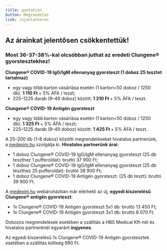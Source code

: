 ```yaml
---
title: quotation
button: Megrendelés
link: /ajanlatkeres
---
```

## Az árainkat jelentősen csökkentettük!

### Most 36-37-38%-kal olcsóbban juthat az eredeti Clungene® gyorstesztekhez!

**Clungene® COVID-19 IgG/IgM ellenanyag gyorsteszt (1 doboz 25 tesztet tartalmaz)**

* egy vagy több karton vásárlása esetén (1 karton=50 doboz / 1250 db): **1 110 Ft** + 5% ÁFA / teszt;
* 225–1225 darab (9–49 doboz) között: **1 210 Ft** + 5% ÁFA / teszt.

**Clungene® COVID-19 Antigén gyorsteszt**

* egy vagy több karton vásárlása esetén (1 karton=50 doboz / 1250 db): **1 325 Ft** + 5% ÁFA / teszt;
* 225–1225 darab (9–49 doboz) között: **1 425 Ft** + 5% ÁFA / teszt.

A 25–200 db (1–8 doboz) közötti megrendeléseket hivatalos partnerünk, a <a href="https://medexim.hu/product-category/gyorstesztek/" rel="external noopener" target="_blank">medexim.hu</a> szolgálja ki. **Hivatalos partnerünk árai:**

* 1 doboz Clungene® COVID-19 IgG/IgM ellenanyag gyorsteszt (25 db teszthez 1 pufferoldat): bruttó 37 900 Ft; 
* 1 doboz Clungene® COVID-19 IgG/IgM ellenanyag gyorsteszt (25 db teszthez 25 pufferoldat): bruttó 38 900 Ft;
* 1 doboz Clungene® COVID-19 Antigén gyorsteszt: (25 db teszt): bruttó 39 900 Ft.

A <a href="https://medexim.hu/product-category/gyorstesztek/" rel="external noopener" target="_blank">medexim.hu</a> webáruházban már elérhető az új, **egyedi kiszerelésű Clungene® antigén gyorsteszt**:

* 1x Clungene® COVID-19 Antigén gyorsteszt 5x1 db: bruttó 13 450 Ft;
* 1x Clungene® COVID-19 Antigén gyorsteszt 3x1 db: bruttó 8 070 Ft.

Dobozos megrendelések esetében a szállítás a HBS Medical Kft-nél és hivatalos partnerénél egyaránt **ingyenes**. 

Az egyedi kiszerelésű 1x Clungene® COVID-19 Antigén gyorstesztek esetében a szállítás költség 990 Ft.